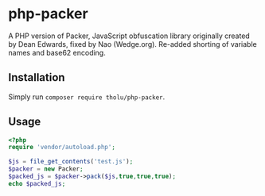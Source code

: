 php-packer
==========

A PHP version of Packer, JavaScript obfuscation library originally created by Dean Edwards, fixed by Nao (Wedge.org).
Re-added shorting of variable names and base62 encoding.

## Installation

Simply run `composer require tholu/php-packer`.

## Usage

```php
<?php
require 'vendor/autoload.php';

$js = file_get_contents('test.js');
$packer = new Packer;
$packed_js = $packer->pack($js,true,true,true);
echo $packed_js;
```